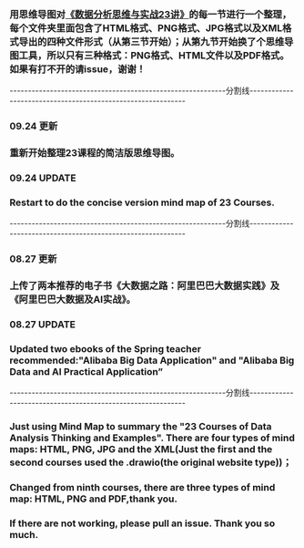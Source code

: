 ### 用思维导图对[《数据分析思维与实战23讲》](https://kaiwu.lagou.com/course/courseInfo.htm?courseId=230#/content?courseId=230)的每一节进行一个整理，每个文件夹里面包含了HTML格式、PNG格式、JPG格式以及XML格式导出的四种文件形式（从第三节开始）；从第九节开始换了个思维导图工具，所以只有三种格式：PNG格式、HTML文件以及PDF格式。如果有打不开的请issue，谢谢！
-----------------------------------------------------------分割线------------------------------------------------------------
### 09.24 更新
### 重新开始整理23课程的简洁版思维导图。
### 09.24 UPDATE
### Restart to do the concise version mind map of 23 Courses.
-----------------------------------------------------------分割线------------------------------------------------------------
### 08.27 更新
### 上传了两本推荐的电子书《大数据之路：阿里巴巴大数据实践》及《阿里巴巴大数据及AI实战》。
### 08.27 UPDATE
### Updated two ebooks of the Spring teacher recommended:"Alibaba Big Data Application" and "Alibaba Big Data and AI Practical Application”
-----------------------------------------------------------分割线------------------------------------------------------------
### Just using Mind Map to summary the "23 Courses of Data Analysis Thinking and Examples". There are four types of mind maps: HTML, PNG, JPG and the XML(Just the first and the second courses used the .drawio(the original website type))；
### Changed from ninth courses, there are three types of mind map: HTML, PNG and PDF,thank you.
### If there are not working, please pull an issue. Thank you so much. 
